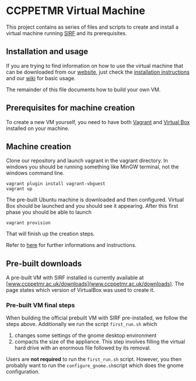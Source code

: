 # CCPPETMR Virtual Machine 

This project contains as series of files and scripts to create and install a virtual machine running [SIRF](https://github.com/CCPPETMR/SIRF) and its prerequisites. 

## Installation and usage
If you are trying to find information on how to use the virtual machine that can be downloaded 
from our [website](http://www.ccppetmr.ac.uk/downloads), just check the
[installation  instructions](INSTALL.md) and our [wiki](https://github.com/CCPPETMR/CCPPETMR_VM/wiki)
for basic usage.

The remainder of this file documents how to build your own VM.
## Prerequisites for machine creation

To create a new VM yourself, you need to have both [Vagrant](https://www.vagrantup.com) and [Virtual Box](https://www.virtualbox.org) installed on your machine.

## Machine creation

Clone our repository and launch vagrant in the vagrant directory. In windows you should be running something like MinGW terminal, not the windows command line.

    vagrant plugin install vagrant-vbguest
    vagrant up
	
The pre-built Ubuntu machine is downloaded and then configured. Virtual Box should be launched and you should see it appearing. After this first phase you should be able to launch 

    vagrant provision
	
That will finish up the creation steps. 

Refer to [here](https://github.com/CCPPETMR/CCPPETMR_VM/blob/master/INSTALL.md) for further informations and instructions.

## Pre-built downloads
A pre-built VM with SIRF installed is currently available at [www.ccppetmr.ac.uk/downloads](www.ccppetmr.ac.uk/downloads). The page states which version of VirtualBox was used to create it. 

### Pre-built VM final steps
When building the official prebuilt VM with SIRF pre-installed, we follow the steps above. 
Additionally we run the script `first_run.sh` which

1. changes some settings of the gnome desktop environment
2. compacts the size of the appliance. This step involves filling the virtual hard drive with an enormous file followed by its removal.

Users are **not required** to run the `first_run.sh` script. However, you then probably want to run the `configure_gnome.sh`script
which does the gnome configuration.

